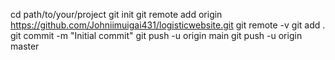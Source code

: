 cd path/to/your/project
git init
git remote add origin https://github.com/Johniimuigai431/logisticwebsite.git
git remote -v
git add .
git commit -m "Initial commit"
git push -u origin main
git push -u origin master